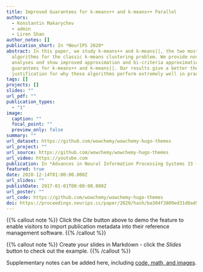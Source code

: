 ```yaml
---
title: Improved Guarantees for k-means++ and k-means++ Parallel
authors:
  - Konstantin Makarychev
  - admin
  - Liren Shan
author_notes: []
publication_short: In *NeurIPS 2020*
abstract: In this paper, we study k-means++ and k-means||, the two most popular
  algorithms for the classic k-means clustering problem. We provide novel
  analyses and show improved approximation and bi-criteria approximation
  guarantees for k-means++ and k-means||. Our results give a better theoretical
  justification for why these algorithms perform extremely well in practice.
tags: []
projects: []
slides: ""
url_pdf: ""
publication_types:
  - "1"
image:
  caption: ""
  focal_point: ""
  preview_only: false
summary: ""
url_dataset: https://github.com/wowchemy/wowchemy-hugo-themes
url_project: ""
url_source: https://github.com/wowchemy/wowchemy-hugo-themes
url_video: https://youtube.com
publication: In *Advances in Neural Information Processing Systems 33 (NeurIPS 2020)*
featured: true
date: 2020-12-14T01:00:00.000Z
url_slides: ""
publishDate: 2017-01-01T00:00:00.000Z
url_poster: ""
url_code: https://github.com/wowchemy/wowchemy-hugo-themes
doi: https://proceedings.neurips.cc/paper/2020/hash/ba304f3809ed31d0ad97b5a2b5df2a39-Abstract.html
---
```


{{% callout note %}}
Click the _Cite_ button above to demo the feature to enable visitors to import publication metadata into their reference management software.
{{% /callout %}}

{{% callout note %}}
Create your slides in Markdown - click the _Slides_ button to check out the example.
{{% /callout %}}

Supplementary notes can be added here, including [code, math, and images](https://wowchemy.com/docs/writing-markdown-latex/).
